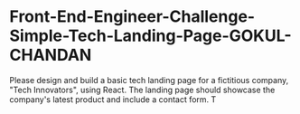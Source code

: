 # Front-End-Engineer-Challenge-Simple-Tech-Landing-Page-GOKUL-CHANDAN
 Please design and build a basic tech landing page for a fictitious company, "Tech Innovators", using React. The landing page should showcase the company's latest product and include a contact form. T
